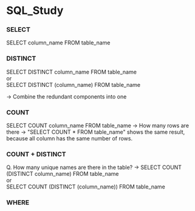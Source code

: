 # SQL_Study

### SELECT

SELECT column_name FROM table_name


### DISTINCT
SELECT DISTINCT column_name FROM table_name     
or     
SELECT DISTINCT (column_name) FROM table_name  

-> Combine the redundant components into one


### COUNT
SELECT COUNT column_name FROM table_name 
-> How many rows are there
-> "SELECT COUNT * FROM table_name" shows the same result, because all column has the same number of rows.


### COUNT + DISTINCT
Q. How many unique names are there in the table?
-> SELECT COUNT (DISTINCT column_name) FROM table_name    
    or      
   SELECT COUNT (DISTINCT (column_name)) FROM table_name   
   

### WHERE



